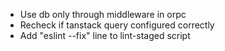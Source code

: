 * Use db only through middleware in orpc
* Recheck if tanstack query configured correctly
* Add "eslint --fix" line to lint-staged script